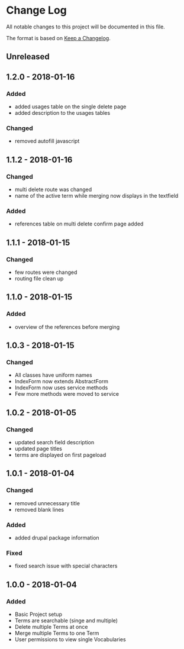 # Change Log
All notable changes to this project will be documented in this file.

The format is based on [Keep a Changelog](http://keepachangelog.com/).

## Unreleased

## 1.2.0 - 2018-01-16

### Added
- added usages table on the single delete page
- added description to the usages tables

### Changed
- removed autofill javascript

## 1.1.2 - 2018-01-16

### Changed
- multi delete route was changed
- name of the active term while merging now displays in the textfield

### Added
- references table on multi delete confirm page added

## 1.1.1 - 2018-01-15

### Changed
- few routes were changed
- routing file clean up

## 1.1.0 - 2018-01-15

### Added 
- overview of the references before merging

## 1.0.3 - 2018-01-15

### Changed
- All classes have uniform names
- IndexForm now extends AbstractForm
- IndexForm now uses service methods
- Few more methods were moved to service

## 1.0.2 - 2018-01-05

### Changed
- updated search field description
- updated page titles
- terms are displayed on first pageload

## 1.0.1 - 2018-01-04

### Changed
- removed unnecessary title
- removed blank lines

### Added
- added drupal package information

### Fixed
- fixed search issue with special characters

## 1.0.0 - 2018-01-04
### Added
- Basic Project setup
- Terms are searchable (singe and multiple)
- Delete multiple Terms at once
- Merge multiple Terms to one Term
- User permissions to view single Vocabularies
